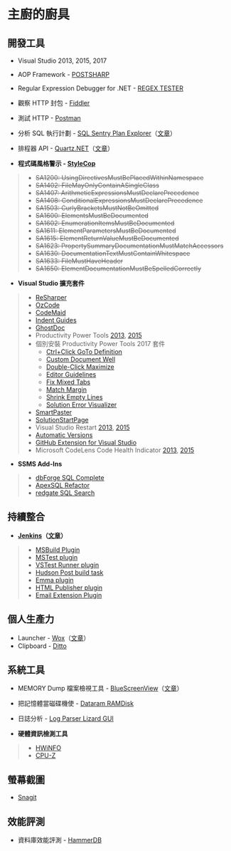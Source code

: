 # 主廚的廚具

## 開發工具

- Visual Studio 2013, 2015, 2017
- AOP Framework - [POSTSHARP](https://www.postsharp.net/)
- Regular Expression Debugger for .NET - [REGEX TESTER](http://regexstorm.net/tester)
- 觀察 HTTP 封包 - [Fiddler](http://www.telerik.com/fiddler)
- 測試 HTTP - [Postman](https://chrome.google.com/webstore/detail/postman/fhbjgbiflinjbdggehcddcbncdddomop?hl=zh-TW)
- 分析 SQL 執行計劃 - [SQL Sentry Plan Explorer](https://sentryone.com/plan-explorer)（[文章](http://www.cnblogs.com/SameZhao/p/6186023.html)）
- 排程器 API - [Quartz.NET](https://www.quartz-scheduler.net/)（[文章](http://huan-lin.blogspot.com/2014/03/aspnet-background-tasks-using-quartznet.html)）

- **程式碼風格警示 - [StyleCop](https://stylecop.codeplex.com/)**
> - ~~SA1200: UsingDirectivesMustBePlacedWithinNamespace~~
> - ~~SA1402: FileMayOnlyContainASingleClass~~
> - ~~SA1407: ArithmeticExpressionsMustDeclarePrecedence~~
> - ~~SA1408: ConditionalExpressionsMustDeclarePrecedence~~
> - ~~SA1503: CurlyBracketsMustNotBeOmitted~~
> - ~~SA1600: ElementsMustBeDocumented~~
> - ~~SA1602: EnumerationItemsMustBeDocumented~~
> - ~~SA1611: ElementParametersMustBeDocumented~~
> - ~~SA1615: ElementReturnValueMustBeDocumented~~
> - ~~SA1623: PropertySummaryDocumentationMustMatchAccessors~~
> - ~~SA1630: DocumentationTextMustContainWhitespace~~
> - ~~SA1633: FileMustHaveHeader~~
> - ~~SA1650: ElementDocumentationMustBeSpelledCorrectly~~

- **Visual Studio 擴充套件**
> - [ReSharper](https://www.jetbrains.com/resharper/)
> - [OzCode](http://www.oz-code.com/)
> - [CodeMaid](http://www.codemaid.net/)
> - [Indent Guides](https://marketplace.visualstudio.com/items?itemName=SteveDowerMSFT.IndentGuides)
> - [GhostDoc](http://submain.com/products/ghostdoc.aspx)
> - Productivity Power Tools [2013](https://marketplace.visualstudio.com/items?itemName=VisualStudioProductTeam.ProductivityPowerTools2013), [2015](https://marketplace.visualstudio.com/items?itemName=VisualStudioProductTeam.ProductivityPowerTools2015)
> - 個別安裝 Productivity Power Tools 2017 套件
>   - [Ctrl+Click GoTo Definition](https://marketplace.visualstudio.com/items?itemName=VisualStudioProductTeam.CtrlClickGoToDefinition)
>   - [Custom Document Well](https://marketplace.visualstudio.com/items?itemName=VisualStudioProductTeam.CustomDocumentWell)
>   - [Double-Click Maximize](https://marketplace.visualstudio.com/items?itemName=VisualStudioProductTeam.Double-ClickMaximize)
>   - [Editor Guidelines](https://marketplace.visualstudio.com/items?itemName=PaulHarrington.EditorGuidelines)
>   - [Fix Mixed Tabs](https://marketplace.visualstudio.com/items?itemName=VisualStudioProductTeam.FixMixedTabs)
>   - [Match Margin](https://marketplace.visualstudio.com/items?itemName=VisualStudioProductTeam.MatchMargin)
>   - [Shrink Empty Lines](https://marketplace.visualstudio.com/items?itemName=VisualStudioProductTeam.SyntacticLineCompression)
>   - [Solution Error Visualizer](https://marketplace.visualstudio.com/items?itemName=VisualStudioProductTeam.SolutionErrorVisualizer)
> - [SmartPaster](https://marketplace.visualstudio.com/items?itemName=martinw.SmartPaster2013)
> - [SolutionStartPage](https://github.com/Herdo/SolutionStartPage)
> - Visual Studio Restart [2013](https://marketplace.visualstudio.com/items?itemName=MassimilianoDonini.VisualStudioRestart), [2015](https://marketplace.visualstudio.com/items?itemName=RonDeFreitas.VisualStudioRestart2015)
> - [Automatic Versions](https://marketplace.visualstudio.com/items?itemName=PrecisionInfinity.AutomaticVersions)
> - [GitHub Extension for Visual Studio](https://visualstudio.github.com/)
> - Microsoft CodeLens Code Health Indicator [2013](https://marketplace.visualstudio.com/items?itemName=Jean-MarcPrieur.MicrosoftCodeLensCodeHealthIndicator), [2015](https://marketplace.visualstudio.com/items?itemName=Jean-MarcPrieur.MicrosoftCodeLensCodeHealthIndicator-15077)

- **SSMS Add-Ins**
> - [dbForge SQL Complete](https://www.devart.com/dbforge/sql/sqlcomplete/)
> - [ApexSQL Refactor](http://www.apexsql.com/sql_tools_refactor.aspx)
> - [redgate SQL Search](http://www.red-gate.com/products/sql-development/sql-search/)

## 持續整合

- **[Jenkins](https://jenkins.io/)（[文章](https://dotblogs.com.tw/supershowwei/tags/1?qq=CI)）**
> - [MSBuild Plugin](http://wiki.jenkins-ci.org/display/JENKINS/MSBuild+Plugin)
> - [MSTest plugin](http://wiki.jenkins-ci.org/display/JENKINS/MSTest+Plugin)
> - [VSTest Runner plugin](http://wiki.jenkins-ci.org/display/JENKINS/VsTestRunner+Plugin)
> - [Hudson Post build task](http://wiki.hudson-ci.org/display/HUDSON/Post+build+task)
> - [Emma plugin](https://wiki.jenkins-ci.org/display/JENKINS/Emma+Plugin)
> - [HTML Publisher plugin](http://wiki.jenkins-ci.org/display/JENKINS/HTML+Publisher+Plugin)
> - [Email Extension Plugin](http://wiki.jenkins-ci.org/display/JENKINS/Email-ext+plugin)

## 個人生產力

- Launcher - [Wox](http://www.getwox.com/)（[文章](http://www.playpcesor.com/2016/08/wox-windows.html)）
- Clipboard - [Ditto](http://ditto-cp.sourceforge.net/)

## 系統工具

- MEMORY Dump 檔案檢視工具 - [BlueScreenView](http://www.nirsoft.net/utils/blue_screen_view.html)（[文章](http://download.ithome.com.tw/article/index/id/290)）
- 把記憶體當磁碟機使 - [Dataram RAMDisk](http://memory.dataram.com/products-and-services/software/ramdisk)
- 日誌分析 - [Log Parser Lizard GUI](http://www.lizard-labs.com/log_parser_lizard.aspx)

- **硬體資訊檢測工具**
> - [HWiNFO](https://www.hwinfo.com/)
> - [CPU-Z](http://www.cpuid.com/softwares/cpu-z.html)


## 螢幕截圖

- [Snagit](https://www.techsmith.com/snagit.html)

## 效能評測

- 資料庫效能評測 - [HammerDB](http://www.hammerdb.com/)
